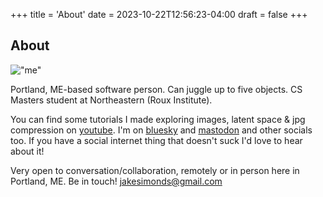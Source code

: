 +++
title = 'About'
date = 2023-10-22T12:56:23-04:00
draft = false
+++

## About 

!["me"](/img/me.jpg)

Portland, ME-based software person. Can juggle up to five objects. CS Masters student at Northeastern (Roux Institute). 

You can find some tutorials I made exploring images, latent space & jpg compression on [youtube](https://www.youtube.com/channel/UCpFm-dXInX6cLwbKaXPdhzw).
I'm on [bluesky](https://bsky.app/profile/jakesimonds.bsky.social) and [mastodon](
https://mastodon.social/@jakejake) and other socials too. If you have a social internet thing that doesn't suck I'd love to hear about it! 

Very open to conversation/collaboration, remotely or in person here in Portland, ME. Be in touch! 
jakesimonds@gmail.com
